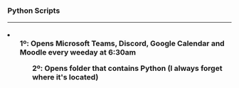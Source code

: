 <h3> Python Scripts
  <hr>
 
<li>
  <ul>1º: Opens Microsoft Teams, Discord, Google Calendar and Moodle every weeday at 6:30am
  <ul>2º: Opens folder that contains Python (I always forget where it's located)
